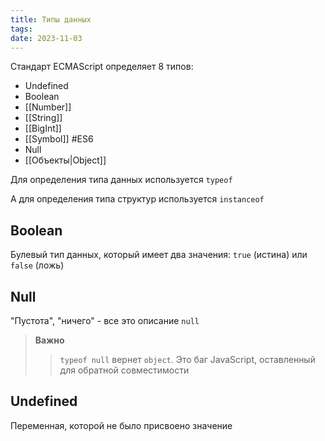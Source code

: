 ```yaml
---
title: Типы данных
tags: 
date: 2023-11-03
---
```

Стандарт ECMAScript определяет 8 типов:
- Undefined
- Boolean
- [[Number]]
- [[String]]
- [[BigInt]]
- [[Symbol]] #ES6 
- Null
- [[Объекты|Object]]

Для определения типа данных используется `typeof`

А для определения типа структур используется `instanceof`
## Boolean
Булевый тип данных, который имеет два значения: `true` (истина) или `false` (ложь)

## Null
"Пустота", "ничего" - все это описание `null`
> **Важно**
> > `typeof null` вернет `object`. Это баг JavaScript, оставленный для обратной совместимости

## Undefined
Переменная, которой не было присвоено значение